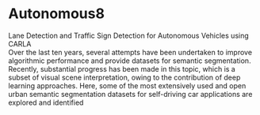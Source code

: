 # Autonomous8
 Lane Detection and Traffic Sign Detection for Autonomous Vehicles using CARLA     
Over the last ten years, several attempts have been undertaken to improve algorithmic
performance and provide datasets for semantic segmentation. Recently, substantial
progress has been made in this topic, which is a subset of visual scene interpretation,
owing to the contribution of deep learning approaches. Here, some of the most
extensively used and open urban semantic segmentation datasets for self-driving car
applications are explored and identified
